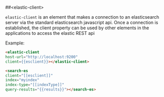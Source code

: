 ##&lt;elastic-client&gt;

`elastic-client` is an element that makes a connection to an elasticsearch
server via the standard elasticsearch javascript api.  Once a connection is 
established, the client property can be used by other elements in the applications
to access the elastic REST api


Example:
```html
<elastic-client
host-url="http://localhost:9200"
client={{esclient}}></elastic-client>

<search-es 
client="[[esclient]]"
index="myindex"
index-type="[[indexType]]"
query-results="{{results}}"></search-es>
```



